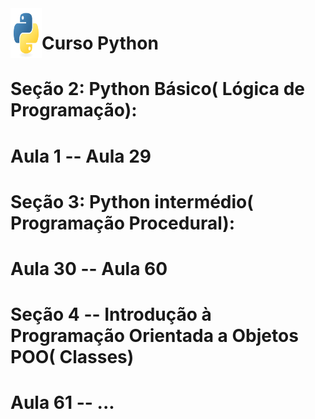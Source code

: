 <img align="left" alt="" height="80" width="50" src="https://raw.githubusercontent.com/devicons/devicon/master/icons/python/python-original.svg">
<h1>Curso Python</h1>
<h1>Seção 2: Python Básico( Lógica de Programação):</h1>
<h1>Aula 1 -- Aula 29</h1>
<h1>Seção 3: Python intermédio( Programação Procedural):</h1>
<h1>Aula 30 -- Aula 60</h1>
<h1>Seção 4 -- Introdução à Programação Orientada a Objetos POO( Classes)</h1>
<h1>Aula 61 -- ...</h1>